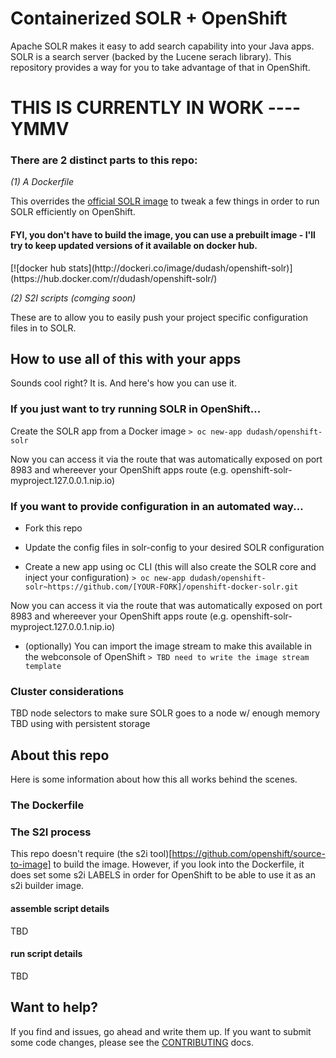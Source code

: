 # Containerized SOLR + OpenShift
Apache SOLR makes it easy to add search capability into your Java apps.  SOLR is a search server (backed by the Lucene serach library).  This repository provides a way for you to take advantage of that in OpenShift.

<h1> THIS IS CURRENTLY IN WORK ---- YMMV</h1>

<h3>There are 2 distinct parts to this repo:</h3>
    
*(1) A Dockerfile*

This overrides the [official SOLR image][2] to tweak a few things in order to run SOLR efficiently on OpenShift.  
<h4>FYI, you don't have to build the image, you can use a prebuilt image - I'll try to keep updated versions of it available on docker hub.</h4>
[![docker hub stats](http://dockeri.co/image/dudash/openshift-solr)](https://hub.docker.com/r/dudash/openshift-solr/)


*(2) S2I scripts (comging soon)*

These are to allow you to easily push your project specific configuration files in to SOLR.


## How to use all of this with your apps
Sounds cool right?  It is.  And here's how you can use it.

### If you just want to try running SOLR in OpenShift...

Create the SOLR app from a Docker image
`> oc new-app dudash/openshift-solr`

Now you can access it via the route that was automatically exposed on port 8983 and whereever your OpenShift apps route (e.g. openshift-solr-myproject.127.0.0.1.nip.io)


### If you want to provide configuration in an automated way...
* Fork this repo 
* Update the config files in solr-config to your desired SOLR configuration

* Create a new app using oc CLI (this will also create the SOLR core and inject your configuration)
`> oc new-app dudash/openshift-solr~https://github.com/[YOUR-FORK]/openshift-docker-solr.git`

Now you can access it via the route that was automatically exposed on port 8983 and whereever your OpenShift apps route (e.g. openshift-solr-myproject.127.0.0.1.nip.io)

* (optionally) You can import the image stream to make this available in the webconsole of OpenShift
`> TBD need to write the image stream template`

### Cluster considerations
TBD node selectors to make sure SOLR goes to a node w/ enough memory
TBD using with persistent storage

## About this repo
Here is some information about how this all works behind the scenes.

### The Dockerfile

### The S2I process
This repo doesn't require (the s2i tool)[https://github.com/openshift/source-to-image] to build the image.  However, if you look into the Dockerfile, it does set some s2i LABELS in order for OpenShift to be able to use it as an s2i builder image.

#### assemble script details
TBD

#### run script details
TBD


## Want to help?
If you find and issues, go ahead and write them up.  If you want to submit some code changes, please see the [CONTRIBUTING][3] docs.


[1]: https://github.com/docker-solr/docker-solr
[2]: https://store.docker.com/images/f4e3929d-d8bc-491e-860c-310d3f40fff2?tab=description
[3]: ./CONTRIBUTING.md